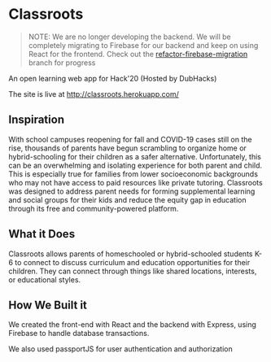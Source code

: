 # Classroots
> NOTE: We are no longer developing the backend. We will be completely migrating to
Firebase for our backend and keep on using React for the frontend. Check out the
[refactor-firebase-migration](https://github.com/derpyasianpanda/classroots/tree/refactor-firebase-migration)
branch for progress

An open learning web app for Hack'20 (Hosted by DubHacks)

The site is live at http://classroots.herokuapp.com/

## Inspiration
With school campuses reopening for fall and COVID-19 cases still on the rise,
thousands of parents have begun scrambling to organize home or hybrid-schooling
for their children as a safer alternative. Unfortunately, this can be an overwhelming
and isolating experience for both parent and child. This is especially true for
families from lower socioeconomic backgrounds who may not have access to paid
resources like private tutoring. Classroots was designed to address parent needs
for forming supplemental learning and social groups for their kids and reduce the
equity gap in education through its free and community-powered platform.

## What it Does
Classroots allows parents of homeschooled or hybrid-schooled students K-6 to connect
to discuss curriculum and education opportunities for their children. They can
connect through things like shared locations, interests, or educational styles.

## How We Built it
We created the front-end with React and the backend with Express, using Firebase to
handle database transactions.

We also used passportJS for user authentication and authorization
